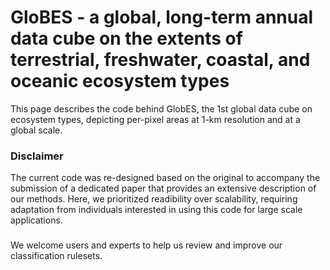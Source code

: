 # GloBES - a global, long-term annual data cube on the extents of terrestrial, freshwater, coastal, and oceanic ecosystem types
This page describes the code behind GlobES, the 1st global data cube on ecosystem types, depicting per-pixel areas at 1-km resolution and at a global scale.

### Disclaimer
The current code was re-designed based on the original to accompany the submission of a dedicated paper that provides an extensive description of our methods. Here, we prioritized readibility over scalability, requiring adaptation from individuals interested in using this code for large scale applications.

###
We welcome users and experts to help us review and improve our classification rulesets.
